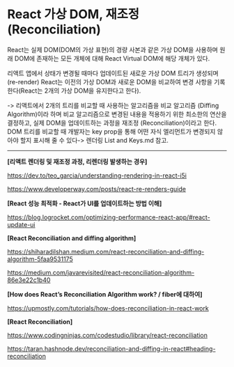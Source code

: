 # React 가상 DOM, 재조정 (Reconciliation)
<!-- 디테일하게, 딥하게 한번 봐야될 듯. 재조정 엔진 fider 포함 -->
React는 실제 DOM(DOM의 가상 표현)의 경량 사본과 같은 가상 DOM을 사용하며 원래 DOM에 존재하는 모든 개체에 대해 React Virtual DOM에 해당 개체가 있다.

리액트 앱에서 상태가 변경될 때마다 업데이트된 새로운 가상 DOM 트리가 생성되며(re-render) React는 이전의 가상 DOM과 새로운 DOM을 비교하여 변경 사항을 기록한다(React는 2개의 가상 DOM을 유지한다고 한다).

-> 리액트에서 2개의 트리를 비교할 때 사용하는 알고리즘을 비교 알고리즘 (Diffing Algorithm)이라 하며 비교 알고리즘으로 변경된 내용을 적용하기 위한 최소한의 연산을 결정하고, 실제 DOM을 업데이트하는 과정을 재조정 (Reconciliation)이라고 한다. DOM 트리를 비교할 때 개발자는 key prop을 통해 어떤 자식 엘리먼트가 변경되지 않아야 할지 표시해 줄 수 있다-> 렌더링 List and Keys.md 참고.

<!-- 그런 다음 실제 브라우저 DOM에 변경된 요소만 업데이트하여 브라우저에 렌더링한다 -> 커밋 phase. -->

----------

**[리액트 렌더링 및 재조정 과정, 리렌더링 발생하는 경우]**

https://dev.to/teo_garcia/understanding-rendering-in-react-i5i

https://www.developerway.com/posts/react-re-renders-guide

**[React 성능 최적화 - React가 UI를 업데이트하는 방법 이해]**

https://blog.logrocket.com/optimizing-performance-react-app/#react-update-ui

**[React Reconciliation and diffing algorithm]**

https://shiharadilshan.medium.com/react-reconciliation-and-diffing-algorithm-5faa9531175

https://medium.com/javarevisited/react-reconciliation-algorithm-86e3e22c1b40


**[How does React’s Reconciliation Algorithm work? / fiber에 대하여]**

https://upmostly.com/tutorials/how-does-reconciliation-in-react-work

**[React Reconciliation]**

https://www.codingninjas.com/codestudio/library/react-reconciliation

https://taran.hashnode.dev/reconciliation-and-diffing-in-react#heading-reconciliation
<!-- 브라우저 DOM을 생성하거나 변경된 경우 **변경된 곳만을 동기화**하여 브라우저 출력을 업데이트하는데(React는 렌더링 간에 차이가 있는 경우에만 DOM 노드를 변경한다),  -->